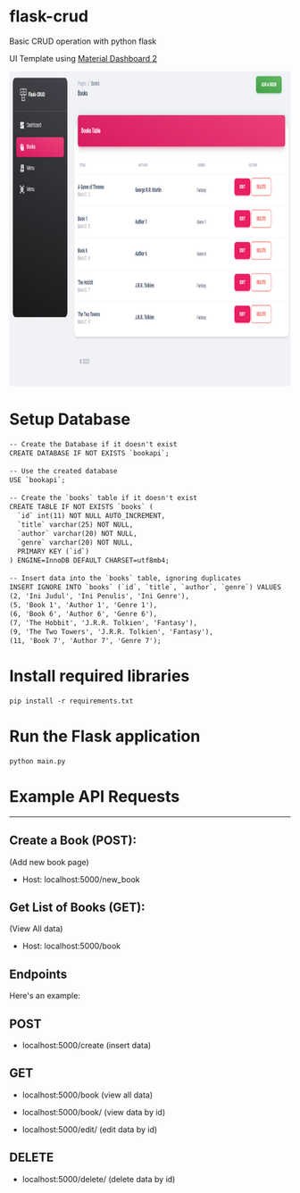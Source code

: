 # flask-crud

Basic CRUD operation with python flask

UI Template using [Material Dashboard 2](https://themewagon.github.io/material-dashboard-2/)

<p align="center"><img src ="doc/doc.png?raw=true" height="565" /></p>

# Setup Database

```
-- Create the Database if it doesn't exist
CREATE DATABASE IF NOT EXISTS `bookapi`;

-- Use the created database
USE `bookapi`;

-- Create the `books` table if it doesn't exist
CREATE TABLE IF NOT EXISTS `books` (
  `id` int(11) NOT NULL AUTO_INCREMENT,
  `title` varchar(25) NOT NULL,
  `author` varchar(20) NOT NULL,
  `genre` varchar(20) NOT NULL,
  PRIMARY KEY (`id`)
) ENGINE=InnoDB DEFAULT CHARSET=utf8mb4;

-- Insert data into the `books` table, ignoring duplicates
INSERT IGNORE INTO `books` (`id`, `title`, `author`, `genre`) VALUES
(2, 'Ini Judul', 'Ini Penulis', 'Ini Genre'),
(5, 'Book 1', 'Author 1', 'Genre 1'),
(6, 'Book 6', 'Author 6', 'Genre 6'),
(7, 'The Hobbit', 'J.R.R. Tolkien', 'Fantasy'),
(9, 'The Two Towers', 'J.R.R. Tolkien', 'Fantasy'),
(11, 'Book 7', 'Author 7', 'Genre 7');
```

# Install required libraries

```
pip install -r requirements.txt
```

# Run the Flask application

```
python main.py
```

# Example API Requests

---

## Create a Book (POST):

(Add new book page)

- Host: localhost:5000/new_book

## Get List of Books (GET):

(View All data)

- Host: localhost:5000/book

## Endpoints

Here's an example:

## POST

- localhost:5000/create (insert data)

## GET

- localhost:5000/book (view all data)

- localhost:5000/book/<id> (view data by id)

- localhost:5000/edit/<id> (edit data by id)

## DELETE

- localhost:5000/delete/<id> (delete data by id)
